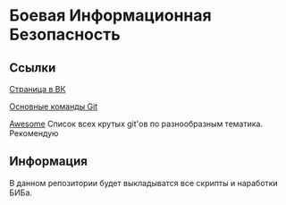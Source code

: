 #  Боевая Информационная Безопасность

## Ссылки

[Страница в ВК](https://vk.com/securitykit)

[Основные команды Git](https://rogerdudler.github.io/git-guide/index.ru.html)

[Awesome](https://github.com/sindresorhus/awesome) 
Список всех крутых git'ов по разнообразным тематика. Рекомендую 


## Информация
  
В данном репозитории будет выкладыватся все скрипты и наработки БИБа. 

